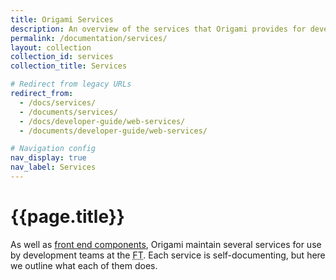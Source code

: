 ```yaml
---
title: Origami Services
description: An overview of the services that Origami provides for development teams at the FT.
permalink: /documentation/services/
layout: collection
collection_id: services
collection_title: Services

# Redirect from legacy URLs
redirect_from:
  - /docs/services/
  - /documents/services/
  - /docs/developer-guide/web-services/
  - /documents/developer-guide/web-services/

# Navigation config
nav_display: true
nav_label: Services
---
```


# {{page.title}}

As well as [front end components](/documentation/components), Origami maintain several services for use by development teams at the <abbr title="Financial Times">FT</abbr>. Each service is self-documenting, but here we outline what each of them does.
